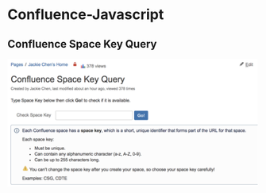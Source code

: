 # Confluence-Javascript

## Confluence Space Key Query
![confluence_key_query](./samples/confluence_key_query.png)
